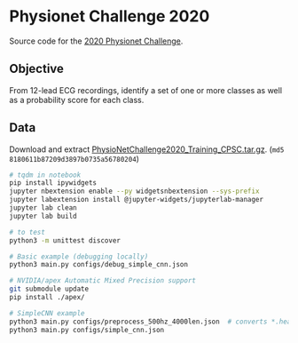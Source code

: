 # Physionet Challenge 2020

Source code for the [2020 Physionet Challenge](https://physionetchallenges.github.io/2020/).

## Objective

From 12-lead ECG recordings, identify a set of one or more classes as well as a probability score for each class.

## Data

Download and extract [PhysioNetChallenge2020_Training_CPSC.tar.gz](https://storage.cloud.google.com/physionet-challenge-2020-12-lead-ecg-public/PhysioNetChallenge2020_Training_CPSC.tar.gz). (`md5 8180611b87209d3897b0735a56780204`)

```bash
# tqdm in notebook
pip install ipywidgets
jupyter nbextension enable --py widgetsnbextension --sys-prefix
jupyter labextension install @jupyter-widgets/jupyterlab-manager
jupyter lab clean
jupyter lab build

# to test
python3 -m unittest discover

# Basic example (debugging locally)
python3 main.py configs/debug_simple_cnn.json

# NVIDIA/apex Automatic Mixed Precision support
git submodule update
pip install ./apex/

# SimpleCNN example
python3 main.py configs/preprocess_500hz_4000len.json  # converts *.hea and *.mat into *.npz files
python3 main.py configs/simple_cnn.json
```
